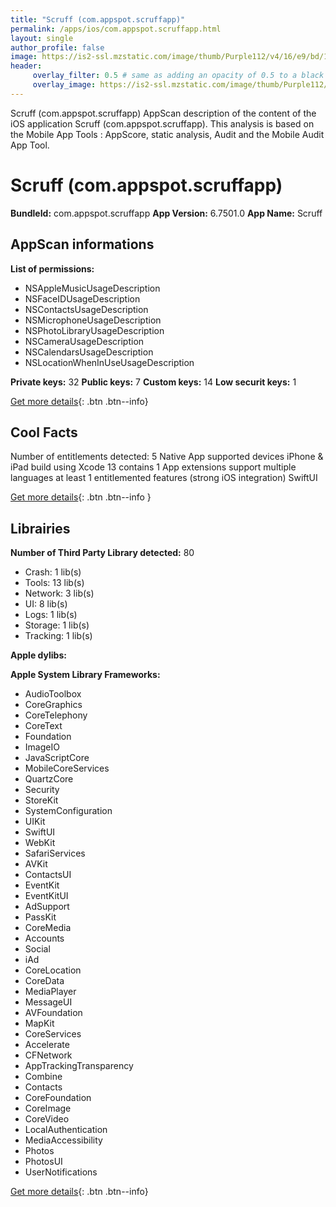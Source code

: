 ```yaml
---
title: "Scruff (com.appspot.scruffapp)"
permalink: /apps/ios/com.appspot.scruffapp.html
layout: single
author_profile: false
image: https://is2-ssl.mzstatic.com/image/thumb/Purple112/v4/16/e9/bd/16e9bd8a-2628-1992-58ed-2c66c0176c9d/AppIcon-0-1x_U007emarketing-0-7-0-85-220.png/512x512bb.jpg
header: 
     overlay_filter: 0.5 # same as adding an opacity of 0.5 to a black background
     overlay_image: https://is2-ssl.mzstatic.com/image/thumb/Purple112/v4/16/e9/bd/16e9bd8a-2628-1992-58ed-2c66c0176c9d/AppIcon-0-1x_U007emarketing-0-7-0-85-220.png/512x512bb.jpg
---
```

Scruff (com.appspot.scruffapp) AppScan description of the content of the iOS application Scruff (com.appspot.scruffapp). This analysis is based on the Mobile App Tools : AppScore, static analysis, Audit and the Mobile Audit App Tool.

# Scruff (com.appspot.scruffapp)

**BundleId:** com.appspot.scruffapp
**App Version:** 6.7501.0
**App Name:** Scruff


## AppScan informations 

**List of permissions:** 
- NSAppleMusicUsageDescription
- NSFaceIDUsageDescription
- NSContactsUsageDescription
- NSMicrophoneUsageDescription
- NSPhotoLibraryUsageDescription
- NSCameraUsageDescription
- NSCalendarsUsageDescription
- NSLocationWhenInUseUsageDescription
  
  
**Private keys:** 32
**Public keys:** 7
**Custom keys:** 14
**Low securit keys:** 1
  
[Get more details](/pricing.html){: .btn .btn--info}

## Cool Facts

Number of entitlements detected: 5
Native App
supported devices iPhone & iPad
build using Xcode 13
contains 1 App extensions
support multiple languages
at least 1 entitlemented features (strong iOS integration)
SwiftUI
  
[Get more details](/pricing.html){: .btn .btn--info }

## Librairies 
**Number of Third Party Library detected:** 80
- Crash: 1 lib(s)
- Tools: 13 lib(s)
- Network: 3 lib(s)
- UI: 8 lib(s)
- Logs: 1 lib(s)
- Storage: 1 lib(s)
- Tracking: 1 lib(s)


**Apple dylibs:**


**Apple System Library Frameworks:**
- AudioToolbox
- CoreGraphics
- CoreTelephony
- CoreText
- Foundation
- ImageIO
- JavaScriptCore
- MobileCoreServices
- QuartzCore
- Security
- StoreKit
- SystemConfiguration
- UIKit
- SwiftUI
- WebKit
- SafariServices
- AVKit
- ContactsUI
- EventKit
- EventKitUI
- AdSupport
- PassKit
- CoreMedia
- Accounts
- Social
- iAd
- CoreLocation
- CoreData
- MediaPlayer
- MessageUI
- AVFoundation
- MapKit
- CoreServices
- Accelerate
- CFNetwork
- AppTrackingTransparency
- Combine
- Contacts
- CoreFoundation
- CoreImage
- CoreVideo
- LocalAuthentication
- MediaAccessibility
- Photos
- PhotosUI
- UserNotifications


  
[Get more details](/pricing.html){: .btn .btn--info}

